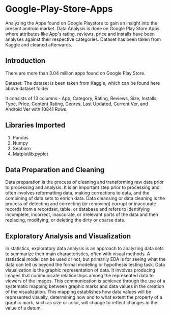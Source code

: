 # Google-Play-Store-Apps

Analyzing the Apps found on Google Playstore to gain an insight into the present android market. Data Analysis is done on Google Play Store Apps where attributes like App's rating, reviews, price and installs have been analyses against their respective categories. Dataset has been taken from Kaggle and cleaned afterwards.

## Introduction
There are more than 3.04 million apps found on Google Play Store.

Dataset: The dataset is been taken from Kaggle, which can be found here above dataset folder  

It consists of 13 columns:- App, Category, Rating, Reviews, Size, Installs, Type, Price, Content Rating, Genres, Last Updated, Current Ver, and Android Ver with 10841 Rows.

## Libraries Imported
1) Pandas 
2) Numpy
3) Seaborn 
4) Matplotlib.pyplot 

## Data Preparation and Cleaning

Data preparation is the process of cleaning and transforming raw data prior to processing and analysis. It is an important step prior to processing and often involves reformatting data, making corrections to data, and the combining of data sets to enrich data. Data cleansing or data cleaning is the process of detecting and correcting (or removing) corrupt or inaccurate records from a recordset, table, or database and refers to identifying incomplete, incorrect, inaccurate, or irrelevant parts of the data and then replacing, modifying, or deleting the dirty or coarse data.

## Exploratory Analysis and Visualization

In statistics, exploratory data analysis is an approach to analyzing data sets to summarize their main characteristics, often with visual methods. A statistical model can be used or not, but primarily EDA is for seeing what the data can tell us beyond the formal modeling or hypothesis testing task. Data visualization is the graphic representation of data. It involves producing images that communicate relationships among the represented data to viewers of the images. This communication is achieved through the use of a systematic mapping between graphic marks and data values in the creation of the visualization. This mapping establishes how data values will be represented visually, determining how and to what extent the property of a graphic mark, such as size or color, will change to reflect changes in the value of a datum.

